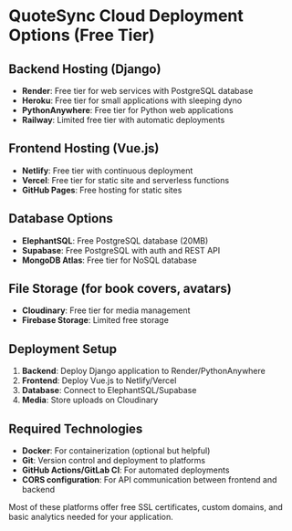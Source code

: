 # QuoteSync Cloud Deployment Options (Free Tier)

## Backend Hosting (Django)
- **Render**: Free tier for web services with PostgreSQL database
- **Heroku**: Free tier for small applications with sleeping dyno
- **PythonAnywhere**: Free tier for Python web applications
- **Railway**: Limited free tier with automatic deployments

## Frontend Hosting (Vue.js)
- **Netlify**: Free tier with continuous deployment
- **Vercel**: Free tier for static site and serverless functions
- **GitHub Pages**: Free hosting for static sites

## Database Options
- **ElephantSQL**: Free PostgreSQL database (20MB)
- **Supabase**: Free PostgreSQL with auth and REST API
- **MongoDB Atlas**: Free tier for NoSQL database

## File Storage (for book covers, avatars)
- **Cloudinary**: Free tier for media management
- **Firebase Storage**: Limited free storage

## Deployment Setup
1. **Backend**: Deploy Django application to Render/PythonAnywhere
2. **Frontend**: Deploy Vue.js to Netlify/Vercel
3. **Database**: Connect to ElephantSQL/Supabase
4. **Media**: Store uploads on Cloudinary

## Required Technologies
- **Docker**: For containerization (optional but helpful)
- **Git**: Version control and deployment to platforms
- **GitHub Actions/GitLab CI**: For automated deployments
- **CORS configuration**: For API communication between frontend and backend

Most of these platforms offer free SSL certificates, custom domains, and basic analytics needed for your application.